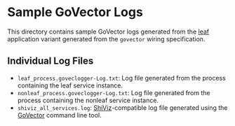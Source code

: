 # Sample GoVector Logs

This directory contains sample GoVector logs generated from the [leaf](https://github.com/Blueprint-uServices/blueprint/tree/main/examples/leaf) application variant generated from the `govector` wiring specification.

## Individual Log Files

+ `leaf_process.goveclogger-Log.txt`: Log file generated from the process containing the leaf service instance.
+ `nonleaf_process.goveclogger-Log.txt`: Log file generated from the process containing the nonleaf service instance.
+ `shiviz_all_services.log`: [ShiViz](https://bestchai.bitbucket.io/shiviz/)-compatible log file generated using the [GoVector](https://github.com/DistributedClocks/GoVector) command line tool.
